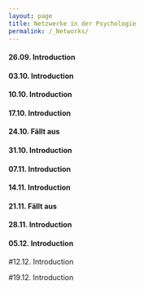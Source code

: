 ```yaml
---
layout: page
title: Netzwerke in der Psychologie
permalink: /_Networks/
---
```

#### 26.09. Introduction

#### 03.10. Introduction

#### 10.10. Introduction

#### 17.10. Introduction

#### 24.10. Fällt aus

#### 31.10. Introduction

#### 07.11. Introduction

#### 14.11. Introduction

#### 21.11. Fällt aus

#### 28.11. Introduction

#### 05.12. Introduction

#12.12. Introduction

#19.12. Introduction
